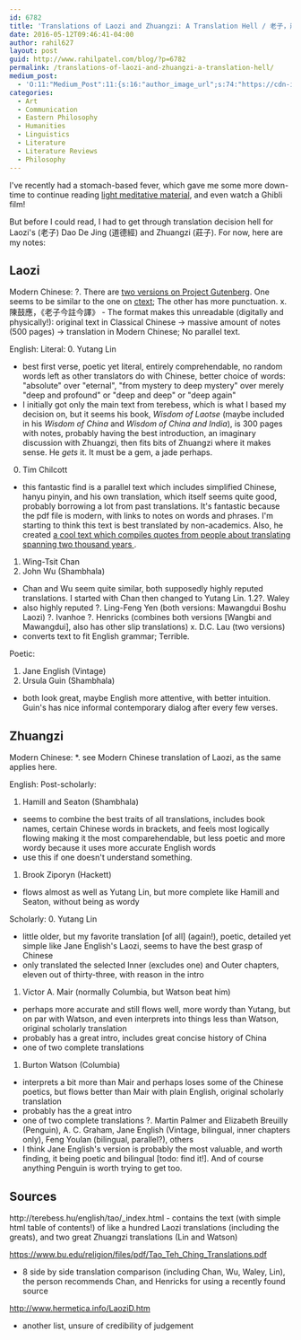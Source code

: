 ```yaml
---
id: 6782
title: 'Translations of Laozi and Zhuangzi: A Translation Hell / 老子，莊子：翻譯的地獄'
date: 2016-05-12T09:46:41-04:00
author: rahil627
layout: post
guid: http://www.rahilpatel.com/blog/?p=6782
permalink: /translations-of-laozi-and-zhuangzi-a-translation-hell/
medium_post:
  - 'O:11:"Medium_Post":11:{s:16:"author_image_url";s:74:"https://cdn-images-1.medium.com/fit/c/200/200/1*dmbNkD5D-u45r44go_cf0g.png";s:10:"author_url";s:28:"https://medium.com/@rahil627";s:11:"byline_name";N;s:12:"byline_email";N;s:10:"cross_link";s:2:"no";s:2:"id";s:12:"1d7fa7017377";s:21:"follower_notification";s:3:"yes";s:7:"license";s:19:"all-rights-reserved";s:14:"publication_id";s:2:"-1";s:6:"status";s:6:"public";s:3:"url";s:96:"https://medium.com/@rahil627/laozi-and-zhuangzi-translation-hell-%E8%8E%8A%E5%AD%90-1d7fa7017377";}'
categories:
  - Art
  - Communication
  - Eastern Philosophy
  - Humanities
  - Linguistics
  - Literature
  - Literature Reviews
  - Philosophy
---
```

I've recently had a stomach-based fever, which gave me some more down-time to continue reading <a href="http://www.rahilpatel.com/blog/on-stoicism">light meditative material</a>, and even watch a Ghibli film!

But before I could read, I had to get through translation decision hell for Laozi's (老子) Dao De Jing (道德經) and Zhuangzi (莊子). For now, here are my notes:

<h2>Laozi</h2>
Modern Chinese:
?. There are <a href="http://www.gutenberg.org/ebooks/author/2427">two versions on Project Gutenberg</a>. One seems to be similar to the one on <a href="http://ctext.org/dao-de-jing">ctext</a>; The other has more punctuation.
x. 陳鼓應，《老子今註今譯》
  - The format makes this unreadable (digitally and physically!): original text in Classical Chinese -> massive amount of notes (500 pages) -> translation in Modern Chinese; No parallel text.

English:
Literal:
0. Yutang Lin
  - best first verse, poetic yet literal, entirely comprehendable, no random words left as other translators do with Chinese, better choice of words: "absolute" over "eternal", "from mystery to deep mystery" over merely "deep and profound" or "deep and deep" or "deep again"
  - I initially got only the main text from terebess, which is what I based my decision on, but it seems his book, <em>Wisdom of Laotse</em> (maybe included in his <em>Wisdom of China</em> and <em>Wisdom of China and India</em>), is 300 pages with notes, probably having the best introduction, an imaginary discussion with Zhuangzi, then fits bits of Zhuangzi where it makes sense. He <em>gets</em> it. It must be a gem, a jade perhaps.
0. Tim Chilcott
  - this fantastic find is a parallel text which includes simplified Chinese, hanyu pinyin, and his own translation, which itself seems quite good, probably borrowing a lot from past translations. It's fantastic because the pdf file is modern, with links to notes on words and phrases. I'm starting to think this text is best translated by non-academics. Also, he created <a href="http://www.tclt.org.uk/10th_aniversary/Thoughts_across_Two_Thousand_Years.pdf">a cool text which compiles quotes from people about translating spanning two thousand years </a>.
1. Wing-Tsit Chan
1. John Wu (Shambhala)
  - Chan and Wu seem quite similar, both supposedly highly reputed translations. I started with Chan then changed to Yutang Lin.
1.2?. Waley
  - also highly reputed
?. Ling-Feng Yen (both versions: Mawangdui Boshu Laozi)
?. Ivanhoe
?. Henricks (combines both versions [Wangbi and Mawangdui], also has other slip translations)
x. D.C. Lau (two versions)
  - converts text to fit English grammar; Terrible.

Poetic:
1. Jane English (Vintage)
2. Ursula Guin (Shambhala)
  - both look great, maybe English more attentive, with better intuition. Guin's has nice informal contemporary dialog after every few verses.

<h2>Zhuangzi</h2>
Modern Chinese:
*. see Modern Chinese translation of Laozi, as the same applies here.

English:
Post-scholarly:
1. Hamill and Seaton (Shambhala)
  - seems to combine the best traits of all translations, includes book names, certain Chinese words in brackets, and feels most logically flowing making it the most comparehendable, but less poetic and more wordy because it uses more accurate English words
  - use this if one doesn't understand something.
1. Brook Ziporyn (Hackett)
  - flows almost as well as Yutang Lin, but more complete like Hamill and Seaton, without being as wordy

Scholarly:
0. Yutang Lin
  - little older, but my favorite translation [of all] (again!), poetic, detailed yet simple like Jane English's Laozi, seems to have the best grasp of Chinese
  - only translated the selected Inner (excludes one) and Outer chapters, eleven out of thirty-three, with reason in the intro
1. Victor A. Mair (normally Columbia, but Watson beat him)
  - perhaps more accurate and still flows well, more wordy than Yutang, but on par with Watson, and even interprets into things less than Watson, original scholarly translation
  - probably has a great intro, includes great concise history of China
  - one of two complete translations
1. Burton Watson (Columbia)
  - interprets a bit more than Mair and perhaps loses some of the Chinese poetics, but flows better than Mair with plain English, original scholarly translation
  - probably has the a great intro
  - one of two complete translations
?. Martin Palmer and Elizabeth Breuilly (Penguin), A. C. Graham, Jane English (Vintage, bilingual, inner chapters only), Feng Youlan (bilingual, parallel?), others
  - I think Jane English's version is probably the most valuable, and worth finding, it being poetic and bilingual [todo: find it!]. And of course anything Penguin is worth trying to get too.

<h2>Sources</h2>
http://terebess.hu/english/tao/_index.html
  - contains the text (with simple html table of contents!) of like a hundred Laozi translations (including the greats), and two great Zhuangzi translations (Lin and Watson)

https://www.bu.edu/religion/files/pdf/Tao_Teh_Ching_Translations.pdf
  - 8 side by side translation comparison (including Chan, Wu, Waley, Lin), the person recommends Chan, and Henricks for using a recently found source

http://www.hermetica.info/LaoziD.htm
  - another list, unsure of credibility of judgement